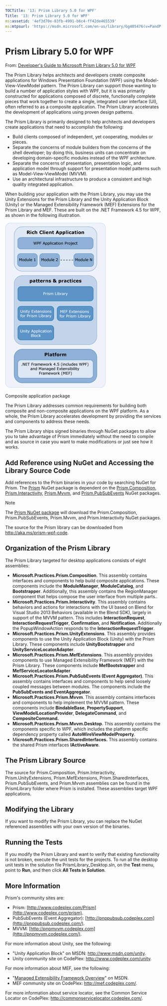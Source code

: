 ```yaml
---
TOCTitle: '13: Prism Library 5.0 for WPF'
Title: '13: Prism Library 5.0 for WPF'
ms:assetid: '4ef3d70e-83fb-4991-b6c4-ff42de465539'
ms:mtpsurl: 'https://msdn.microsoft.com/en-us/library/Gg405476(v=PandP.40)'
---
```


# Prism Library 5.0 for WPF

From: [Developer's Guide to Microsoft Prism Library 5.0 for WPF](/patterns-practices/index)

The Prism Library helps architects and developers create composite applications for Windows Presentation Foundation (WPF) using the Model-View-ViewModel pattern. The Prism Library can support those wanting to build a number of application styles with WPF, but it is was primarily constructed for applications composed of discrete, functionally complete pieces that work together to create a single, integrated user interface (UI), often referred to as a composite application. The Prism Library accelerates the development of applications using proven design patterns.

The Prism Library is primarily designed to help architects and developers create applications that need to accomplish the following:

-   Build clients composed of independent, yet cooperating, modules or pieces.
-   Separate the concerns of module builders from the concerns of the shell developer; by doing this, business units can concentrate on developing domain-specific modules instead of the WPF architecture.
-   Separate the concerns of presentation, presentation logic, and application model through support for presentation model patterns such as Model-View-ViewModel (MVVM).
-   Use an architectural infrastructure to produce a consistent and high quality integrated application.

When building your application with the Prism Library, you may use the Unity Extensions for the Prism Library and the Unity Application Block (Unity) or the Managed Extensibility Framework (MEF) Extensions for the Prism Library and MEF. These are built on the .NET Framework 4.5 for WPF, as shown in the following illustration.

![Composite application package](images/composite_application_package.png)

Composite application package

The Prism Library addresses common requirements for building both composite and non-composite applications on the WPF platform. As a whole, the Prism Library accelerates development by providing the services and components to address these needs.

The Prism Library ships signed binaries through NuGet packages to allow you to take advantage of Prism immediately without the need to compile and as source in case you want to make modifications or just see how it works.

## Add Reference using NuGet and Accessing the Library Source Code


Add references to the Prism binaries in your code by searching NuGet for Prism. The [Prism](http://aka.ms/prism-wpf-prism50nuget) NuGet package is dependent on the [Prism.Composition](http://aka.ms/prism-wpf-prism50compositionnuget), [Prism.Interactivity](http://aka.ms/prism-wpf-prism50interactivitynuget), [Prism.Mvvm](http://aka.ms/prism-wpf-prism50mvvmnuget), and [Prism.PubSubEvents](http://aka.ms/prism-wpf-prism50pubsubeventsnuget) NuGet packages.

> [!NOTE]
> The [Prism NuGet package](http://aka.ms/prism-wpf-prism50nuget) will download the Prism.Composition, Prism.PubSubEvents, Prism.Mvvm, and Prism.Interactivity NuGet packages.

The source for the Prism library can be downloaded from <http://aka.ms/prism-wpf-code>.

## Organization of the Prism Library


The Prism Library targeted for desktop applications consists of eight assemblies:

-   **Microsoft.Practices.Prism.Composition**. This assembly contains interfaces and components to help build composite applications. These components include the **ModuleManager**, **ModuleCatalog**, and **Bootstrapper**. Additionally, this assembly contains the RegionManager component that helps compose the user interface from multiple parts..
-   **Microsoft.Practices.Prism.Interactivity**. This assembly contains behaviors and actions for interactions with the UI based on Blend for Visual Studio 2013 Behaviors (available in the Blend SDK), largely in support of the MVVM pattern. This includes **InteractionRequest**, **InteractionRequestTrigger**, **Confirmation**, and **Notification**. Additionally the PopupWindowAction responds to the **InteractionRequestTrigger**.
-   **Microsoft.Practices.Prism.UnityExtensions**. This assembly provides components to use the Unity Application Block (Unity) with the Prism Library. These components include **UnityBootstrapper** and **UnityServiceLocatorAdapter**.
-   **Microsoft.Practices.Prism.MefExtensions**. This assembly provides components to use Managed Extensibility Framework (MEF) with the Prism Library. These components include **MefBootstrapper** and **MefServiceLocatorAdapter**.
-   **Microsoft.Practices.Prism.PubSubEvents (Event Aggregator)**. This assembly contains interfaces and components to help send loosely coupled messages between modules. The components include the **PubSubEvents and EventAggregator**.
-   **Microsoft.Practices.Prism.Mvvm**. This assembly contains interfaces and components to help implement the MVVM pattern. These components include **BindableBase**, **PropertySupport**, **ViewModelLocationProvider**, **DelegateCommand**, and **CompositeCommand.**
-   **Microsoft.Practices.Prism.Mvvm.Desktop**. This assembly contains the components specific to WPF, which includes the platform specific dependency property called **AutoWireViewModelProperty**.
-   M**icrosoft.Practices.Prism.SharedInterfaces.** This assembly contains the shared Prism interfaces **IActiveAware**.

## The Prism Library Source

The source for Prism.Composition, Prism.Interactivity, Prism.UnityExtensions, Prism.MefExtensions, Prism.SharedInterfaces, Prism.PubSubEvents, and Prism.Mvvm assemblies can be found in the PrismLibrary folder where Prism is installed. These assemblies target WPF applications.

## Modifying the Library

If you want to modify the Prism Library, you can replace the NuGet referenced assemblies with your own version of the binaries.

## Running the Tests

If you modify the Prism Library and want to verify that existing functionality is not broken, execute the unit tests for the projects. To run all the desktop unit tests in the solution file PrismLibrary\_Desktop.sln, on the **Test** menu, point to **Run**, and then click **All Tests in Solution**.

## More Information

Prism's community sites are:

-   Prism: [http://www.codeplex.com/Prism](http://www.codeplex.com/prism).
-   PubSubEvents (Event Aggregator): [http://pnppubsub.codeplex.com](http://pnppubsub.codeplex.com/).
-   MVVM: [http://pnpmvvm.codeplex.com](http://pnpmvvm.codeplex.com/).

For more information about Unity, see the following:

-   "Unity Application Block" on MSDN: <http://www.msdn.com/unity>.
-   Unity community site on CodePlex: <http://www.codeplex.com/unity>.

For more information about MEF, see the following:

-   "[Managed Extensibility Framework Overview](http://msdn.microsoft.com/en-us/library/dd460648.aspx)" on MSDN.
-   MEF community site on CodePlex: <http://mef.codeplex.com/>.

For more information about service locator, see the Common Service Locator on CodePlex:
<http://commonservicelocator.codeplex.com/>.

